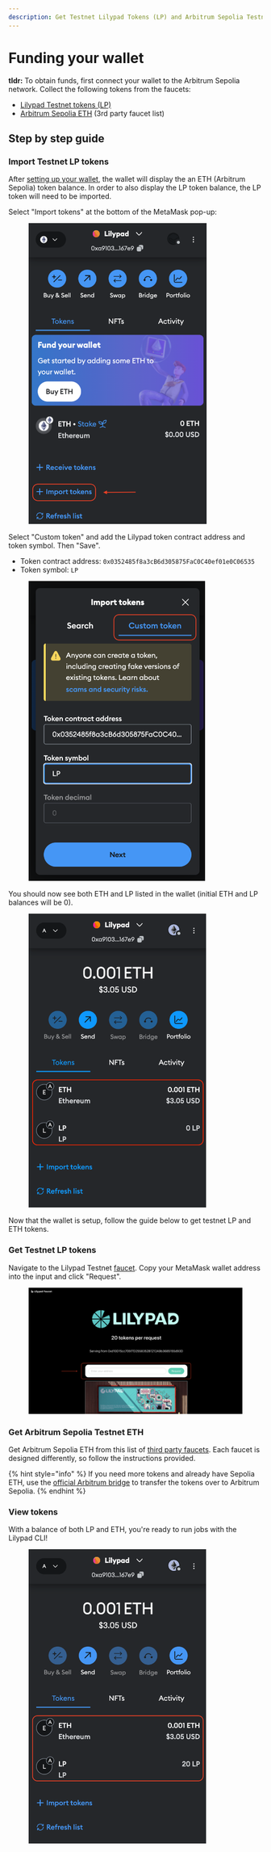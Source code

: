 ```yaml
---
description: Get Testnet Lilypad Tokens (LP) and Arbitrum Sepolia Testnet ETH
---
```


# Funding your wallet

**tldr:** To obtain funds, first connect your wallet to the Arbitrum Sepolia network. Collect the following tokens from the faucets:

* [Lilypad Testnet tokens (LP) ](https://faucet-testnet.lilypad.tech/)
* [Arbitrum Sepolia ETH](https://arbitrum.faucet.dev/ArbSepolia) (3rd party faucet list)

## Step by step guide

### Import Testnet LP tokens

After [setting up your wallet](https://docs.lilypad.tech/lilypad/lilypad-testnet/quick-start/setting-up-metamask), the wallet will display the an ETH (Arbitrum Sepolia) token balance. In order to also display the LP token balance, the LP token will need to be imported.

Select "Import tokens" at the bottom of the MetaMask pop-up:

<figure><img src="../../.gitbook/assets/import-token-step-1.png" alt="" width="353"><figcaption></figcaption></figure>

Select "Custom token" and add the Lilypad token contract address and token symbol. Then "Save".

* Token contract address: `0x0352485f8a3cB6d305875FaC0C40ef01e0C06535`
* Token symbol: `LP`

<figure><img src="../../.gitbook/assets/import-token-step-2.png" alt="" width="350"><figcaption></figcaption></figure>

You should now see both ETH and LP listed in the wallet (initial ETH and LP balances will be 0).

<figure><img src="../../.gitbook/assets/metamask0LPTokens.png" alt="" width="352"><figcaption></figcaption></figure>

Now that the wallet is setup, follow the guide below to get testnet LP and ETH tokens.

### Get Testnet LP tokens

Navigate to the Lilypad Testnet [faucet](https://faucet-testnet.lilypad.tech/). Copy your MetaMask wallet address into the input and click "Request".

<figure><img src="../../.gitbook/assets/faucet-step-1.png" alt="" width="563"><figcaption></figcaption></figure>

### Get Arbitrum Sepolia Testnet ETH

Get Arbitrum Sepolia ETH from this list of [third party faucets](https://arbitrum.faucet.dev/ArbSepolia). Each faucet is designed differently, so follow the instructions provided.

{% hint style="info" %}
If you need more tokens and already have Sepolia ETH, use the [official Arbitrum bridge](https://bridge.arbitrum.io/) to transfer the tokens over to Arbitrum Sepolia.
{% endhint %}

### View tokens

With a balance of both LP and ETH, you're ready to run jobs with the Lilypad CLI!

<figure><img src="../../.gitbook/assets/funded-wallet.png" alt="" width="352"><figcaption></figcaption></figure>
